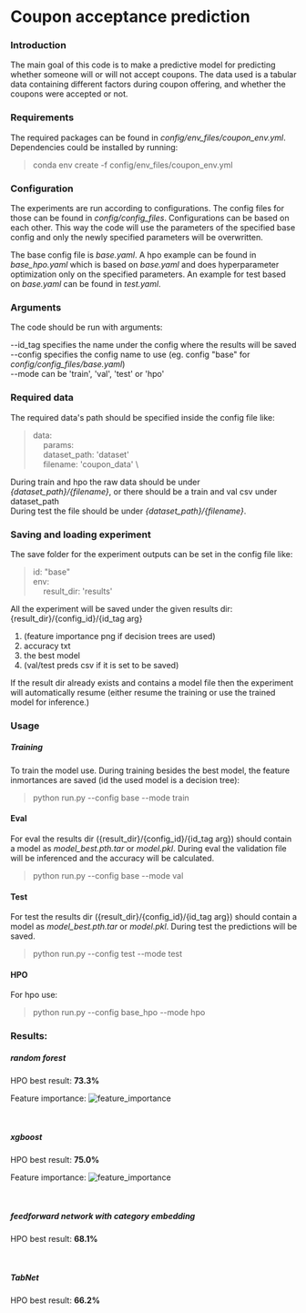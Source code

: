 # Coupon acceptance prediction
### Introduction
The main goal of this code is to make a predictive model for predicting whether someone will or will not accept coupons. The data used is a tabular data containing different factors during coupon offering, and whether the coupons were accepted or not.

### Requirements
The required packages can be found in *config/env_files/coupon_env.yml*. 
Dependencies could be installed by running:
> conda env create -f config/env_files/coupon_env.yml

### Configuration
The experiments are run according to configurations. The config files for those can be found in 
*config/config_files*.
Configurations can be based on each other. This way the code will use the parameters of the specified 
base config and only the newly specified parameters will be overwritten.
 
The base config file is *base.yaml*. A hpo example can be found in *base_hpo.yaml*
which is based on *base.yaml* and does hyperparameter optimization only on the specified parameters.
An example for test based on *base.yaml* can be found in *test.yaml*.

### Arguments
The code should be run with arguments: 

--id_tag specifies the name under the config where the results will be saved \
--config specifies the config name to use (eg. config "base" for *config/config_files/base.yaml*)\
--mode can be 'train', 'val', 'test' or 'hpo'

### Required data
The required data's path should be specified inside the config file like:
> data: \
  &emsp; params: \
  &emsp; dataset_path: 'dataset' \
  &emsp; filename: 'coupon_data' \

During train and hpo the raw data should be under *{dataset_path}/{filename}*, 
or there should be a train and val csv under dataset_path\
During test the file should be under *{dataset_path}/{filename}*.  

### Saving and loading experiment
The save folder for the experiment outputs can be set in the config file like:
> id: "base"\
  env: \
  &emsp; result_dir: 'results'

All the experiment will be saved under the given results dir: {result_dir}/{config_id}/{id_tag arg}
1. (feature importance png if decision trees are used)
2. accuracy txt
3. the best model
4. (val/test preds csv if it is set to be saved)

If the result dir already exists and contains a model file then the experiment will automatically resume
(either resume the training or use the trained model for inference.)

### Usage
##### Training
To train the model use. During training besides the best model, the feature inmortances are saved 
(id the used model is a decision tree):
> python run.py --config base --mode train

#### Eval
For eval the  results dir ({result_dir}/{config_id}/{id_tag arg}) should contain a model as 
*model_best.pth.tar* or *model.pkl*. During eval the validation file will be inferenced and the accuracy will be calculated.
> python run.py --config base --mode val

#### Test
For test the  results dir ({result_dir}/{config_id}/{id_tag arg}) should contain a model as 
*model_best.pth.tar* or *model.pkl*. During test the predictions will be saved.
> python run.py --config test --mode test

#### HPO
For hpo use:
> python run.py --config base_hpo --mode hpo

### Results:
##### random forest
HPO best result:
**73.3%**

Feature importance:
![feature_importance](https://user-images.githubusercontent.com/36601982/146228317-f62d89bc-c04b-4492-b23d-82be6a53450a.png)

&nbsp;
##### xgboost
HPO best result:
**75.0%**

Feature importance:
![feature_importance](https://user-images.githubusercontent.com/36601982/146228368-7973b740-b86d-46e2-8008-b103eea37237.png)

&nbsp;
##### feedforward network with category embedding
HPO best result:
**68.1%**

&nbsp;
##### TabNet
HPO best result:
**66.2%**
